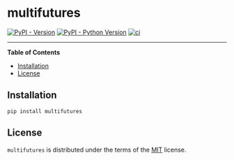 # multifutures

[![PyPI - Version](https://img.shields.io/pypi/v/multifutures.svg)](https://pypi.org/project/multifutures)
[![PyPI - Python Version](https://img.shields.io/pypi/pyversions/multifutures.svg)](https://pypi.org/project/multifutures)
[![ci](https://github.com/pmav99/multifutures/workflows/test/badge.svg)](https://github.com/pmav99/multifutures/actions?query=workflow%3Atest)

---

**Table of Contents**

- [Installation](#installation)
- [License](#license)

## Installation

```console
pip install multifutures
```

## License

`multifutures` is distributed under the terms of the [MIT](https://spdx.org/licenses/MIT.html) license.
